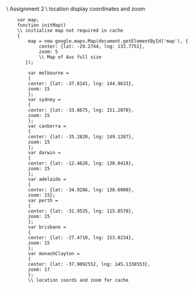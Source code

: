 \\ Assignment 2
\\ location display coordinates and zoom

        var map;
        function initMap() 
        \\ initialise map not required in cache
        {
            map = new google.maps.Map(document.getElementById('map'), {
                center: {lat: -29.2744, lng: 133.7751},
                zoom: 5
                \\ Map of Aus full size 
           });

            var melbourne = 
            {
            center: {lat: -37.8141, lng: 144.9633}, 
            zoom: 15
            };
            var sydney = 
            {
            center: {lat: -33.8675, lng: 151.2070}, 
            zoom: 15
            };  
            var canberra = 
            {
            center: {lat: -35.2820, lng: 149.1287}, 
            zoom: 15
            };
            var darwin = 
            {
            center: {lat: -12.4628, lng: 130.8418}, 
            zoom: 15
            };
            var adelaide = 
            {
            center: {lat: -34.9286, lng: 138.6000}, 
            zoom: 15};
            var perth = 
            {
            center: {lat: -31.9535, lng: 115.8570}, 
            zoom: 15
            };
            var brisbane = 
            {
            center: {lat: -27.4710, lng: 153.0234}, 
            zoom: 15
            };
            var monashClayton = 
            {
            center: {lat: -37.9092552, lng: 145.1338553}, 
            zoom: 17
            };
            \\ location coords and zoom for cache
